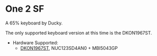 # One 2 SF

A 65% keyboard by Ducky.

The only supported keyboard version at this time is the DKON1967ST.

* Hardware Supported:
  * [DKON1967ST](1967st/), NUC123SD4AN0 + MBI5043GP
